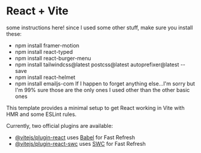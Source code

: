 # React + Vite

some instructions here!
since I used some other stuff, make sure you install these:
- npm install framer-motion
- npm install react-typed
- npm install react-burger-menu
- npm install tailwindcss@latest postcss@latest autoprefixer@latest --save
- npm install react-helmet
- npm install emailjs-com
If I happen to forget anything else...I'm sorry
but I'm 99% sure those are the only ones I used other than the other basic ones

This template provides a minimal setup to get React working in Vite with HMR and some ESLint rules.

Currently, two official plugins are available:

- [@vitejs/plugin-react](https://github.com/vitejs/vite-plugin-react/blob/main/packages/plugin-react/README.md) uses [Babel](https://babeljs.io/) for Fast Refresh
- [@vitejs/plugin-react-swc](https://github.com/vitejs/vite-plugin-react-swc) uses [SWC](https://swc.rs/) for Fast Refresh
